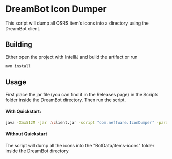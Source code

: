 # DreamBot Icon Dumper

This script will dump all OSRS item's icons into a directory using the DreamBot client.

## Building

Either open the project with IntelliJ and build the artifact or run
```bash
mvn install
```
 
## Usage

First place the jar file (you can find it in the Releases page) in the Scripts folder inside the DreamBot directory. Then run the script.

#### With Quickstart:

```bash 
java -Xmx512M -jar .\client.jar -script "com.neffware.IconDumper" -params "/target/directory"
```

#### Without Quickstart
The script will dump all the icons into the "BotData/items-icons" folder inside the DreamBot directory
